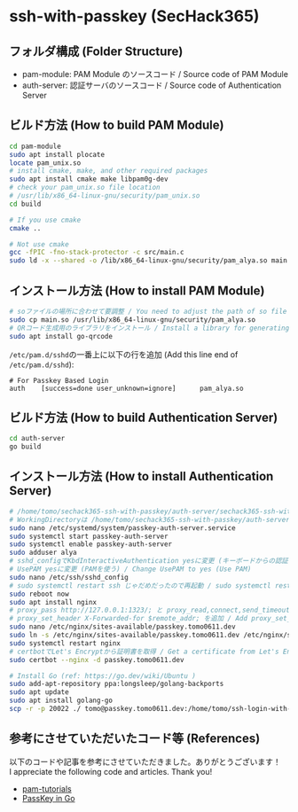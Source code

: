 # ssh-with-passkey (SecHack365)

## フォルダ構成 (Folder Structure)

- pam-module: PAM Module のソースコード / Source code of PAM Module
- auth-server: 認証サーバのソースコード / Source code of Authentication Server

## ビルド方法 (How to build PAM Module)

```bash
cd pam-module
sudo apt install plocate
locate pam_unix.so
# install cmake, make, and other required packages
sudo apt install cmake make libpam0g-dev
# check your pam_unix.so file location
# /usr/lib/x86_64-linux-gnu/security/pam_unix.so
cd build

# If you use cmake
cmake ..

# Not use cmake
gcc -fPIC -fno-stack-protector -c src/main.c
sudo ld -x --shared -o /lib/x86_64-linux-gnu/security/pam_alya.so main.o
```

## インストール方法 (How to install PAM Module)

```bash
# soファイルの場所に合わせて要調整 / You need to adjust the path of so file
sudo cp main.so /usr/lib/x86_64-linux-gnu/security/pam_alya.so
# QRコード生成用のライブラリをインストール / Install a library for generating QR code
sudo apt install go-qrcode
```

`/etc/pam.d/sshd`の一番上に以下の行を追加 (Add this line end of `/etc/pam.d/sshd`):

```
# For Passkey Based Login
auth    [success=done user_unknown=ignore]      pam_alya.so
```

## ビルド方法 (How to build Authentication Server)

```bash
cd auth-server
go build
```

## インストール方法 (How to install Authentication Server)

```bash
# /home/tomo/sechack365-ssh-with-passkey/auth-server/sechack365-ssh-with-passkey を実行できるように設定 (実行ユーザーはtomoでよい) / Set sechack365-ssh-with-passkey to be executable
# WorkingDirectoryは /home/tomo/sechack365-ssh-with-passkey/auth-server に設定するのわすれないように！(webディレクトリが見れなくなる) / Set WorkingDirectory to /home/tomo/sechack365-ssh-with-passkey/auth-server (Don't forget!)
sudo nano /etc/systemd/system/passkey-auth-server.service
sudo systemctl start passkey-auth-server
sudo systemctl enable passkey-auth-server
sudo adduser alya
# sshd_configでKbdInteractiveAuthentication yesに変更 (キーボードからの認証を有効にする) / Change KbdInteractiveAuthentication to yes in sshd_config (Enable keyboard-interactive authentication)
# UsePAM yesに変更 (PAMを使う) / Change UsePAM to yes (Use PAM)
sudo nano /etc/ssh/sshd_config
# sudo systemctl restart ssh じゃだめだったので再起動 / sudo systemctl restart ssh didn't work, so I restarted
sudo reboot now
sudo apt install nginx
# proxy_pass http://127.0.0.1:1323/; と proxy_read,connect,send_timeoutを90に設定 / And Set timeout to 90
# proxy_set_header X-Forwarded-for $remote_addr; を追加 / Add proxy_set_header X-Forwarded-for $remote_addr;
sudo nano /etc/nginx/sites-available/passkey.tomo0611.dev
sudo ln -s /etc/nginx/sites-available/passkey.tomo0611.dev /etc/nginx/sites-enabled/passkey.tomo0611.dev
sudo systemctl restart nginx
# certbotでLet's Encryptから証明書を取得 / Get a certificate from Let's Encrypt with certbot
sudo certbot --nginx -d passkey.tomo0611.dev

# Install Go (ref: https://go.dev/wiki/Ubuntu )
sudo add-apt-repository ppa:longsleep/golang-backports
sudo apt update
sudo apt install golang-go
scp -r -p 20022 ./ tomo@passkey.tomo0611.dev:/home/tomo/ssh-login-with-passkey/
```

## 参考にさせていただいたコード等 (References)

以下のコードや記事を参考にさせていただきました。ありがとうございます！  
I appreciate the following code and articles. Thank you!

- [pam-tutorials](https://github.com/fedetask/pam-tutorials/tree/master)
- [PassKey in Go](https://dev.to/egregors/passkey-in-go-1efk)
